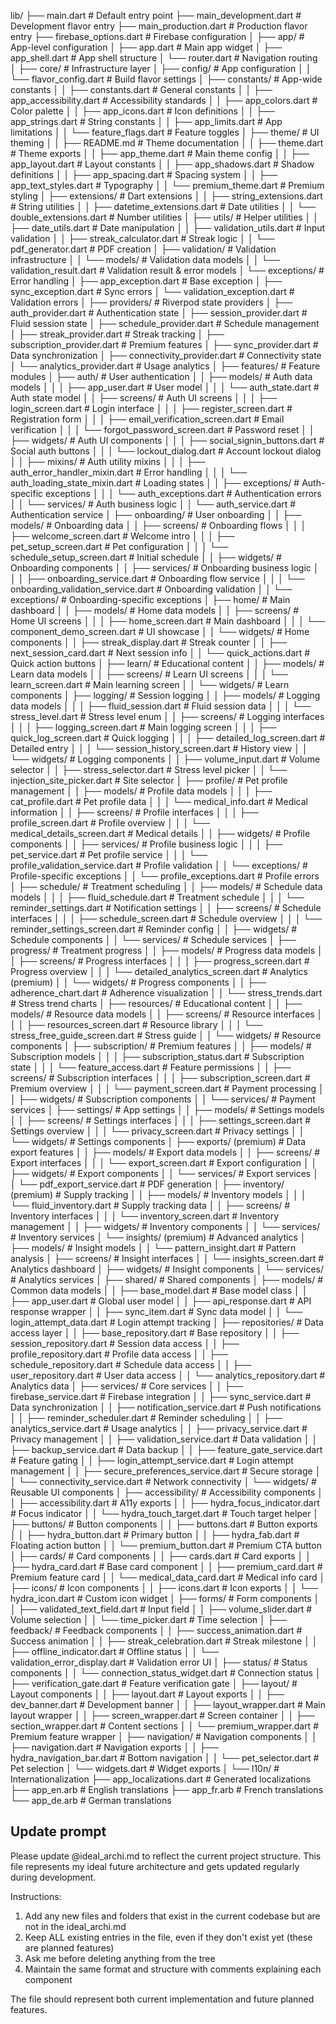 lib/
├── main.dart                        # Default entry point
├── main_development.dart            # Development flavor entry
├── main_production.dart             # Production flavor entry
├── firebase_options.dart            # Firebase configuration
│
├── app/                             # App-level configuration
│   ├── app.dart                     # Main app widget
│   ├── app_shell.dart               # App shell structure
│   └── router.dart                  # Navigation routing
│
├── core/                            # Infrastructure layer
│   ├── config/                      # App configuration
│   │   └── flavor_config.dart       # Build flavor settings
│   ├── constants/                   # App-wide constants
│   │   ├── constants.dart           # General constants
│   │   ├── app_accessibility.dart   # Accessibility standards
│   │   ├── app_colors.dart          # Color palette
│   │   ├── app_icons.dart           # Icon definitions
│   │   ├── app_strings.dart         # String constants
│   │   ├── app_limits.dart          # App limitations
│   │   └── feature_flags.dart       # Feature toggles
│   ├── theme/                       # UI theming
│   │   ├── README.md                # Theme documentation
│   │   ├── theme.dart               # Theme exports
│   │   ├── app_theme.dart           # Main theme config
│   │   ├── app_layout.dart          # Layout constants
│   │   ├── app_shadows.dart         # Shadow definitions
│   │   ├── app_spacing.dart         # Spacing system
│   │   ├── app_text_styles.dart     # Typography
│   │   └── premium_theme.dart       # Premium styling
│   ├── extensions/                  # Dart extensions
│   │   ├── string_extensions.dart   # String utilities
│   │   ├── datetime_extensions.dart # Date utilities
│   │   └── double_extensions.dart   # Number utilities
│   ├── utils/                       # Helper utilities
│   │   ├── date_utils.dart          # Date manipulation
│   │   ├── validation_utils.dart    # Input validation
│   │   ├── streak_calculator.dart   # Streak logic
│   │   └── pdf_generator.dart       # PDF creation
│   ├── validation/                  # Validation infrastructure
│   │   └── models/                  # Validation data models
│   │       └── validation_result.dart # Validation result & error models
│   └── exceptions/                  # Error handling
│       ├── app_exception.dart       # Base exception
│       ├── sync_exception.dart      # Sync errors
│       └── validation_exception.dart # Validation errors
│
├── providers/                       # Riverpod state providers
│   ├── auth_provider.dart           # Authentication state
│   ├── session_provider.dart        # Fluid session state
│   ├── schedule_provider.dart       # Schedule management
│   ├── streak_provider.dart         # Streak tracking
│   ├── subscription_provider.dart   # Premium features
│   ├── sync_provider.dart           # Data synchronization
│   ├── connectivity_provider.dart   # Connectivity state
│   └── analytics_provider.dart      # Usage analytics
│
├── features/                        # Feature modules
│   ├── auth/                        # User authentication
│   │   ├── models/                  # Auth data models
│   │   │   ├── app_user.dart        # User model
│   │   │   └── auth_state.dart      # Auth state model
│   │   ├── screens/                 # Auth UI screens
│   │   │   ├── login_screen.dart    # Login interface
│   │   │   ├── register_screen.dart # Registration form
│   │   │   ├── email_verification_screen.dart # Email verification
│   │   │   └── forgot_password_screen.dart # Password reset
│   │   ├── widgets/                 # Auth UI components
│   │   │   ├── social_signin_buttons.dart # Social auth buttons
│   │   │   └── lockout_dialog.dart  # Account lockout dialog
│   │   ├── mixins/                  # Auth utility mixins
│   │   │   ├── auth_error_handler_mixin.dart # Error handling
│   │   │   └── auth_loading_state_mixin.dart # Loading states
│   │   ├── exceptions/              # Auth-specific exceptions
│   │   │   └── auth_exceptions.dart # Authentication errors
│   │   └── services/                # Auth business logic
│   │       └── auth_service.dart    # Authentication service
│   ├── onboarding/                  # User onboarding
│   │   ├── models/                  # Onboarding data
│   │   ├── screens/                 # Onboarding flows
│   │   │   ├── welcome_screen.dart  # Welcome intro
│   │   │   ├── pet_setup_screen.dart # Pet configuration
│   │   │   └── schedule_setup_screen.dart # Initial schedule
│   │   ├── widgets/                 # Onboarding components
│   │   ├── services/                # Onboarding business logic
│   │   │   ├── onboarding_service.dart # Onboarding flow service
│   │   │   └── onboarding_validation_service.dart # Onboarding validation
│   │   └── exceptions/              # Onboarding-specific exceptions
│   ├── home/                        # Main dashboard
│   │   ├── models/                  # Home data models
│   │   ├── screens/                 # Home UI screens
│   │   │   ├── home_screen.dart     # Main dashboard
│   │   │   └── component_demo_screen.dart # UI showcase
│   │   └── widgets/                 # Home components
│   │       ├── streak_display.dart  # Streak counter
│   │       ├── next_session_card.dart # Next session info
│   │       └── quick_actions.dart   # Quick action buttons
│   ├── learn/                       # Educational content
│   │   ├── models/                  # Learn data models
│   │   ├── screens/                 # Learn UI screens
│   │   │   └── learn_screen.dart    # Main learning screen
│   │   └── widgets/                 # Learn components
│   ├── logging/                     # Session logging
│   │   ├── models/                  # Logging data models
│   │   │   ├── fluid_session.dart   # Fluid session data
│   │   │   └── stress_level.dart    # Stress level enum
│   │   ├── screens/                 # Logging interfaces
│   │   │   ├── logging_screen.dart  # Main logging screen
│   │   │   ├── quick_log_screen.dart # Quick logging
│   │   │   ├── detailed_log_screen.dart # Detailed entry
│   │   │   └── session_history_screen.dart # History view
│   │   └── widgets/                 # Logging components
│   │       ├── volume_input.dart    # Volume selector
│   │       ├── stress_selector.dart # Stress level picker
│   │       └── injection_site_picker.dart # Site selector
│   ├── profile/                     # Pet profile management
│   │   ├── models/                  # Profile data models
│   │   │   ├── cat_profile.dart     # Pet profile data
│   │   │   └── medical_info.dart    # Medical information
│   │   ├── screens/                 # Profile interfaces
│   │   │   ├── profile_screen.dart  # Profile overview
│   │   │   └── medical_details_screen.dart # Medical details
│   │   ├── widgets/                 # Profile components
│   │   ├── services/                # Profile business logic
│   │   │   ├── pet_service.dart     # Pet profile service
│   │   │   └── profile_validation_service.dart # Profile validation
│   │   └── exceptions/              # Profile-specific exceptions
│   │       └── profile_exceptions.dart # Profile errors
│   ├── schedule/                    # Treatment scheduling
│   │   ├── models/                  # Schedule data models
│   │   │   ├── fluid_schedule.dart  # Treatment schedule
│   │   │   └── reminder_settings.dart # Notification settings
│   │   ├── screens/                 # Schedule interfaces
│   │   │   ├── schedule_screen.dart # Schedule overview
│   │   │   └── reminder_settings_screen.dart # Reminder config
│   │   ├── widgets/                 # Schedule components
│   │   └── services/                # Schedule services
│   ├── progress/                    # Treatment progress
│   │   ├── models/                  # Progress data models
│   │   ├── screens/                 # Progress interfaces
│   │   │   ├── progress_screen.dart # Progress overview
│   │   │   └── detailed_analytics_screen.dart # Analytics (premium)
│   │   └── widgets/                 # Progress components
│   │       ├── adherence_chart.dart # Adherence visualization
│   │       └── stress_trends.dart   # Stress trend charts
│   ├── resources/                   # Educational content
│   │   ├── models/                  # Resource data models
│   │   ├── screens/                 # Resource interfaces
│   │   │   ├── resources_screen.dart # Resource library
│   │   │   └── stress_free_guide_screen.dart # Stress guide
│   │   └── widgets/                 # Resource components
│   ├── subscription/                # Premium features
│   │   ├── models/                  # Subscription models
│   │   │   ├── subscription_status.dart # Subscription state
│   │   │   └── feature_access.dart  # Feature permissions
│   │   ├── screens/                 # Subscription interfaces
│   │   │   ├── subscription_screen.dart # Premium overview
│   │   │   └── payment_screen.dart  # Payment processing
│   │   ├── widgets/                 # Subscription components
│   │   └── services/                # Payment services
│   ├── settings/                    # App settings
│   │   ├── models/                  # Settings models
│   │   ├── screens/                 # Settings interfaces
│   │   │   ├── settings_screen.dart # Settings overview
│   │   │   └── privacy_screen.dart  # Privacy settings
│   │   └── widgets/                 # Settings components
│   ├── exports/ (premium)           # Data export features
│   │   ├── models/                  # Export data models
│   │   ├── screens/                 # Export interfaces
│   │   │   └── export_screen.dart   # Export configuration
│   │   ├── widgets/                 # Export components
│   │   └── services/                # Export services
│   │       └── pdf_export_service.dart # PDF generation
│   ├── inventory/ (premium)         # Supply tracking
│   │   ├── models/                  # Inventory models
│   │   │   └── fluid_inventory.dart # Supply tracking data
│   │   ├── screens/                 # Inventory interfaces
│   │   │   └── inventory_screen.dart # Inventory management
│   │   ├── widgets/                 # Inventory components
│   │   └── services/                # Inventory services
│   └── insights/ (premium)          # Advanced analytics
│       ├── models/                  # Insight models
│       │   └── pattern_insight.dart # Pattern analysis
│       ├── screens/                 # Insight interfaces
│       │   └── insights_screen.dart # Analytics dashboard
│       ├── widgets/                 # Insight components
│       └── services/                # Analytics services
│
├── shared/                          # Shared components
│   ├── models/                      # Common data models
│   │   ├── base_model.dart          # Base model class
│   │   ├── app_user.dart            # Global user model
│   │   ├── api_response.dart        # API response wrapper
│   │   ├── sync_item.dart           # Sync data model
│   │   └── login_attempt_data.dart  # Login attempt tracking
│   ├── repositories/                # Data access layer
│   │   ├── base_repository.dart     # Base repository
│   │   ├── session_repository.dart  # Session data access
│   │   ├── profile_repository.dart  # Profile data access
│   │   ├── schedule_repository.dart # Schedule data access
│   │   ├── user_repository.dart     # User data access
│   │   └── analytics_repository.dart # Analytics data
│   ├── services/                    # Core services
│   │   ├── firebase_service.dart    # Firebase integration
│   │   ├── sync_service.dart        # Data synchronization
│   │   ├── notification_service.dart # Push notifications
│   │   ├── reminder_scheduler.dart  # Reminder scheduling
│   │   ├── analytics_service.dart   # Usage analytics
│   │   ├── privacy_service.dart     # Privacy management
│   │   ├── validation_service.dart  # Data validation
│   │   ├── backup_service.dart      # Data backup
│   │   ├── feature_gate_service.dart # Feature gating
│   │   ├── login_attempt_service.dart # Login attempt management
│   │   ├── secure_preferences_service.dart # Secure storage
│   │   └── connectivity_service.dart # Network connectivity
│   └── widgets/                     # Reusable UI components
│       ├── accessibility/           # Accessibility components
│       │   ├── accessibility.dart   # A11y exports
│       │   ├── hydra_focus_indicator.dart # Focus indicator
│       │   └── hydra_touch_target.dart # Touch target helper
│       ├── buttons/                 # Button components
│       │   ├── buttons.dart         # Button exports
│       │   ├── hydra_button.dart    # Primary button
│       │   ├── hydra_fab.dart       # Floating action button
│       │   └── premium_button.dart  # Premium CTA button
│       ├── cards/                   # Card components
│       │   ├── cards.dart           # Card exports
│       │   ├── hydra_card.dart      # Base card component
│       │   ├── premium_card.dart    # Premium feature card
│       │   └── medical_data_card.dart # Medical info card
│       ├── icons/                   # Icon components
│       │   ├── icons.dart           # Icon exports
│       │   └── hydra_icon.dart      # Custom icon widget
│       ├── forms/                   # Form components
│       │   ├── validated_text_field.dart # Input field
│       │   ├── volume_slider.dart   # Volume selection
│       │   └── time_picker.dart     # Time selection
│       ├── feedback/                # Feedback components
│       │   ├── success_animation.dart # Success animation
│       │   ├── streak_celebration.dart # Streak milestone
│       │   ├── offline_indicator.dart # Offline status
│       │   └── validation_error_display.dart # Validation error UI
│       ├── status/                  # Status components
│       │   └── connection_status_widget.dart # Connection status
│       ├── verification_gate.dart   # Feature verification gate
│       ├── layout/                  # Layout components
│       │   ├── layout.dart          # Layout exports
│       │   ├── dev_banner.dart      # Development banner
│       │   ├── layout_wrapper.dart  # Main layout wrapper
│       │   ├── screen_wrapper.dart  # Screen container
│       │   ├── section_wrapper.dart # Content sections
│       │   └── premium_wrapper.dart # Premium feature wrapper
│       ├── navigation/              # Navigation components
│       │   ├── navigation.dart      # Navigation exports
│       │   ├── hydra_navigation_bar.dart # Bottom navigation
│       │   └── pet_selector.dart    # Pet selection
│       └── widgets.dart             # Widget exports
│
└── l10n/                            # Internationalization
    ├── app_localizations.dart       # Generated localizations
    ├── app_en.arb                   # English translations
    ├── app_fr.arb                   # French translations
    └── app_de.arb                   # German translations



## Update prompt

Please update @ideal_archi.md to reflect the current project structure. This file represents my ideal future architecture and gets updated regularly during development.

Instructions:
1. Add any new files and folders that exist in the current codebase but are not in the ideal_archi.md
2. Keep ALL existing entries in the file, even if they don't exist yet (these are planned features)
3. Ask me before deleting anything from the tree
4. Maintain the same format and structure with comments explaining each component

The file should represent both current implementation and future planned features.